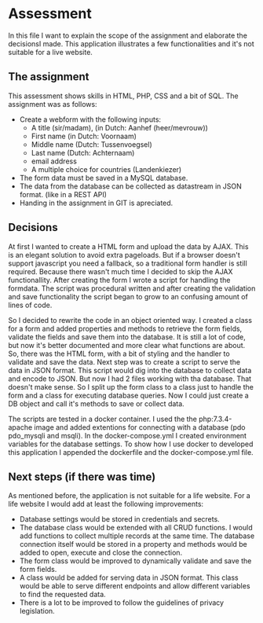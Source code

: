 

# Assessment
In this file I want to explain the scope of the assignment and elaborate the decisionsI made.
This application illustrates a few functionalities and it's not suitable for a live website.

## The assignment

This assessment shows skills in HTML, PHP, CSS and a bit of SQL.
The assignment was as follows:
  * Create a webform with the following inputs:
    * A title (sir/madam), (in Dutch: Aanhef (heer/mevrouw))
    * First name (in Dutch: Voornaam)
    * Middle name (Dutch: Tussenvoegsel)
    * Last name (Dutch: Achternaam)
    * email address
    * A multiple choice for countries (Landenkiezer)
  * The form data must be saved in a MySQL database.
  * The data from the database can be collected as datastream in JSON format. (like in a REST API)
  * Handing in the assignment in GIT is apreciated.

## Decisions

At first I wanted to create a HTML form and upload the data by AJAX. This is an elegant solution to avoid extra pageloads. But if a browser doesn't support javascript you need a fallback, so a traditional form handler is still required. Because there wasn't much time I decided to skip the AJAX functionallity. After creating the form I wrote a script for handling the formdata. The script was procedural written and after creating the validation and save functionality the script began to grow to an confusing amount of lines of code.

So I decided to rewrite the code in an object oriented way.
I created a class for a form and added properties and methods to retrieve the form fields, validate the fields and save them into the database. It is still a lot of code, but now it's better documented and more clear what functions are about.
So, there was the HTML form, with a bit of styling and the handler to validate and save the data.
Next step was to create a script to serve the data in JSON format. This script would dig into the database to collect data and encode to JSON. But now I had 2 files working with tha database. That doesn't make sense.
So I split up the form class to a class just to handle the form and a class for executing database queries.
Now I could just create a DB object and call it's methods to save or collect data.

The scripts are tested in a docker container. I used the the php:7.3.4-apache image and added extentions for connecting with a database (pdo pdo_mysqli and msqli). In the docker-compose.yml I created environment variables for the database settings. To show how I use docker to developed this application I appended the dockerfile and the docker-compose.yml file.

## Next steps (if there was time)

As mentioned before, the application is not suitable for a life website. For a life website I would add at least the following improvements:
  * Database settings would be stored in credentials and secrets.
  * The database class would be extended with all CRUD functions. I would add functions to collect multiple records at the same time. The database connection itself would be stored in a property and methods would be added to open, execute and close the connection.
  * The form class would be improved to dynamically validate and save the form fields.
  * A class would be added for serving data in JSON format. This class would be able to serve different endpoints and allow different variables to find the requested data.
  * There is a lot to be improved to follow the guidelines of privacy legislation.
